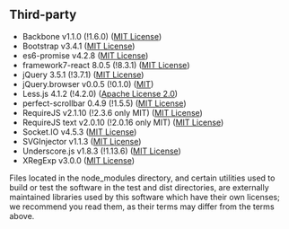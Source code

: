 ﻿## Third-party

* Backbone v1.1.0 (!1.6.0) ([MIT License](https://github.com/jashkenas/backbone/blob/master/LICENSE))
* Bootstrap v3.4.1 ([MIT License](https://github.com/twbs/bootstrap/blob/main/LICENSE))
* es6-promise v4.2.8 ([MIT License](https://github.com/stefanpenner/es6-promise/blob/master/LICENSE))
* framework7-react 8.0.5 (!8.3.1) ([MIT License](https://github.com/framework7io/framework7/blob/master/LICENSE))
* jQuery 3.5.1 (!3.7.1) ([MIT License](https://github.com/jquery/jquery/blob/master/LICENSE.txt))
* jQuery.browser v0.0.5 (!0.1.0) ([MIT](https://github.com/gabceb/jquery-browser-plugin/blob/master/MIT-LICENSE.txt))
* Less.js 4.1.2 (!4.2.0) ([Apache License 2.0](https://github.com/less/less.js/blob/master/LICENSE))
* perfect-scrollbar 0.4.9 (!1.5.5) ([MIT License](https://github.com/mdbootstrap/perfect-scrollbar/blob/main/LICENSE))
* RequireJS v2.1.10 (!2.3.6 only MIT) ([MIT License](https://github.com/requirejs/requirejs/blob/master/LICENSE))
* RequireJS text v2.0.10 (!2.0.16 only MIT) ([MIT License](https://github.com/requirejs/text/blob/master/LICENSE))
* Socket.IO v4.5.3 ([MIT License](https://github.com/socketio/socket.io/blob/main/LICENSE))
* SVGInjector v1.1.3 ([MIT License](https://github.com/iconic/SVGInjector/blob/master/LICENSE))
* Underscore.js v1.8.3 (!1.13.6) ([MIT License](https://github.com/jashkenas/underscore/blob/master/LICENSE))
* XRegExp v3.0.0 ([MIT License](https://github.com/slevithan/xregexp/blob/master/LICENSE))


Files located in the node_modules directory, and certain utilities used
to build or test the software in the test and dist directories, are
externally maintained libraries used by this software which have their own
licenses; we recommend you read them, as their terms may differ from the
terms above.